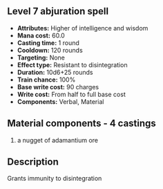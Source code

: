 ## Level 7 abjuration spell

- **Attributes:** Higher of intelligence and wisdom
- **Mana cost:** 60.0
- **Casting time:** 1 round
- **Cooldown:** 120 rounds
- **Targeting:** None
- **Effect type:** Resistant to disintegration
- **Duration:** 10d6+25 rounds
- **Train chance:** 100%
- **Base write cost:** 90 charges
- **Write cost:** From half to full base cost
- **Components:** Verbal, Material

## Material components - 4 castings

1. a nugget of adamantium ore

## Description

Grants immunity to disintegration
